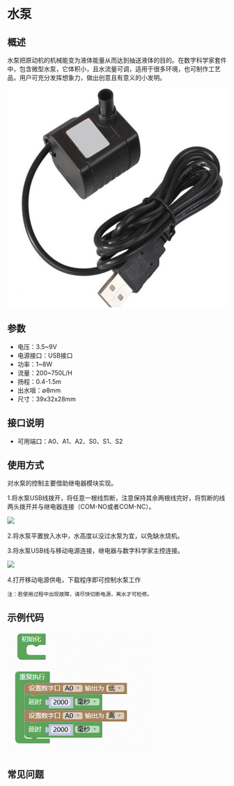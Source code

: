 # 水泵

## 概述

水泵把原动机的机械能变为液体能量从而达到抽送液体的目的。在数字科学家套件中，包含微型水泵，它体积小，且水流量可调，适用于很多环境，也可制作工艺品，用户可充分发挥想象力，做出创意且有意义的小发明。

![](../../.gitbook/assets/shubeng-1.png)

## 参数

* 电压：3.5~9V
* 电源接口：USB接口
* 功率：1~8W
* 流量：200~750L/H
* 扬程：0.4-1.5m
* 出水咀：∅8mm
* 尺寸：39x32x28mm

## 接口说明

* 可用端口：A0、A1、A2、S0、S1、S2

## 使用方式

对水泵的控制主要借助继电器模块实现。

1.将水泵USB线拨开，将任意一根线剪断，注意保持其余两根线完好，将剪断的线两头拨开并与继电器连接（COM-NO或者COM-NC）。

![](../../.gitbook/assets/shubeng-2.png)

2.将水泵平置放入水中，水高度以没过水泵为宜，以免缺水烧机。

3.将水泵USB线与移动电源连接，继电器与数字科学家主控连接。

![](../../.gitbook/assets/shubeng-3.png)

4.打开移动电源供电，下载程序即可控制水泵工作

```text
注：若使用过程中出现故障，请尽快切断电源，离水才可检修。
```
  
## 示例代码

![](../../.gitbook/assets/shubeng-4.png)

## 常见问题